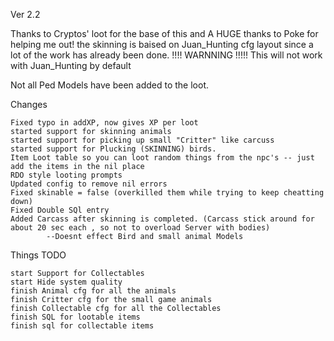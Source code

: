 Ver 2.2

Thanks to Cryptos' loot for the base of this
and A HUGE thanks to Poke for helping me out!
the skinning is baised on Juan_Hunting cfg layout since a lot of the work has already been done.
!!!! WARNNING !!!!! 
This will not work with Juan_Hunting by default

Not all Ped Models have been added to the loot.
	



Changes

	Fixed typo in addXP, now gives XP per loot
	started support for skinning animals
	started support for picking up small "Critter" like carcuss
	started support for Plucking (SKINNING) birds.
	Item Loot table so you can loot random things from the npc's -- just add the items in the nil place
	RDO style looting prompts
	Updated config to remove nil errors
	Fixed skinable = false (overkilled them while trying to keep cheatting down)
	Fixed Double SQl entry 
	Added Carcass after skinning is completed. (Carcass stick around for about 20 sec each , so not to overload Server with bodies)
			--Doesnt effect Bird and small animal Models



Things TODO

	start Support for Collectables
	start Hide system quality
	finish Animal cfg for all the animals
	finish Critter cfg for the small game animals
	finish Collectable cfg for all the Collectables
	finish SQL for lootable items
	finish sql for collectable items
